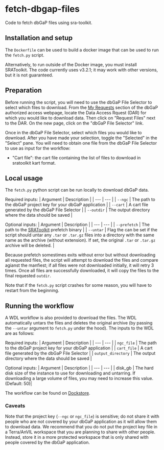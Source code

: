 # fetch-dbgap-files

Code to fetch dbGaP files using sra-toolkit.

## Installation and setup

The `Dockerfile` can be used to build a docker image that can be used to run the `fetch.py` script.

Alternatively, to run outside of the Docker image, you must install SRAToolkit.
The code currently uses v3.2.1; it may work with other versions, but it is not guaranteed.

## Preparation

Before running the script, you will need to use the dbGaP File Selector to select which files to download.
From the [My Requests](https://dbgap.ncbi.nlm.nih.gov/aa/wga.cgi?page=pi_requests) section of the dbGaP authorized access webpage, locate the Data Access Rquest (DAR) for which you would like to download data.
Then click on "Request Files" next to the DAR.
On the new page, click on the "dbGaP File Selector" link.

Once in the dbGaP File Selector, select which files you would like to download.
After you have made your selection, toggle the "Selected" in the "Select" pane.
You will need to obtain one file from the dbGaP File Selector to use as input for the workflow:
- "Cart file": the cart file containing the list of files to download in sratoolkit kart format.


## Local usage

The `fetch.py` python script can be run locally to download dbGaP data.

Required inputs:
| Argument | Description |
| --- | --- |
| `--ngc`    | The path to the dbGaP project key for your dbGaP application |
| `--cart`    | A cart file generated by the dbGaP File Selector |
| `--outdir`    | The output directory where the data should be saved |

Optional inputs:
| Argument | Description |
| --- | --- |
| `--prefetch`    | The path to the [SRAToolkit](https://github.com/ncbi/sra-tools) prefetch binary |
| `--untar`    | Flag the can be set if the script should untar any `.tar` or `.tar.gz` files into a directory with the same name as the archive (without extension). If set, the original `.tar` or `.tar.gz` archive will be deleted. |

Because prefetch somestimes exits without error but without downloading all requested files, the script will attempt to download the files and compare agianst the manfiest; if all files were not downloaded initially, it will retry 3 times. Once all files are successfully downloaded, it will copy the files to the final requested `outdir`.

Note that if the `fetch.py` script crashes for some reason, you will have to restart from the beginning.


## Running the workflow

A WDL workflow is also provided to download the files. The WDL automatically untars the files and deletes the original archive (by passing the `--untar` argument to `fetch.py` under the hood).
The inputs to the WDL are as follows:

Required inputs:
| Argument | Description |
| --- | --- |
| `ngc_file`    | The path to the dbGaP project key for your dbGaP application |
| `cart_file`    | A cart file generated by the dbGaP File Selector |
| `output_directory`    | The output directory where the data should be saved |

Optional inputs:
| Argument | Description |
| --- | --- |
| disk_gb | The hard disk size of the instance to use for downloading and untarring. If downloading a large volume of files, you may need to increase this value. (Default: 50)|

The workflow can be found on [Dockstore](https://dockstore.org/workflows/github.com/UW-GAC/fetch-dbgap-files/fetch_dbgap_files_wdl:main?tab=info).

### Caveats

Note that the project key (`--ngc` or `ngc_file`) is sensitive; do not share it with people who are not covered by your dbGaP application as it will allow them to download data.
We recommend that you do not put the project key file in a Terra/AnVIL workspace that you are planning to share with other people.
Instead, store it in a more protected workspace that is only shared with people covered by the dbGaP application.
